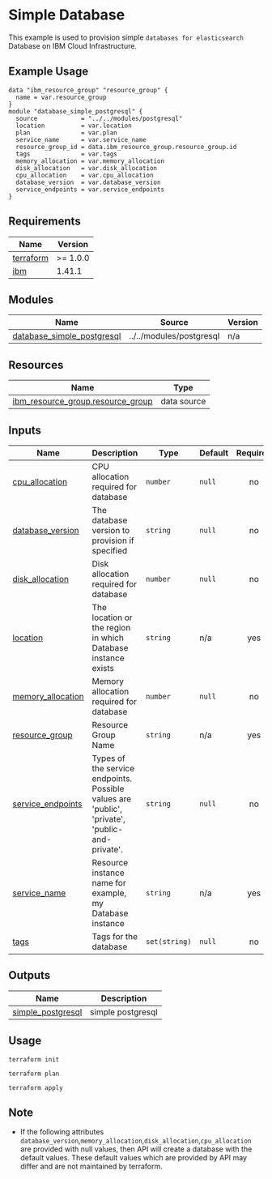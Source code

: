 # Simple Database

This example is used to provision  simple `databases for elasticsearch`  Database on IBM Cloud Infrastructure.

## Example Usage
```
data "ibm_resource_group" "resource_group" {
  name = var.resource_group
}
module "database_simple_postgresql" {
  source            = "../../modules/postgresql"
  location          = var.location
  plan              = var.plan
  service_name      = var.service_name
  resource_group_id = data.ibm_resource_group.resource_group.id
  tags              = var.tags
  memory_allocation = var.memory_allocation
  disk_allocation   = var.disk_allocation
  cpu_allocation    = var.cpu_allocation
  database_version  = var.database_version
  service_endpoints = var.service_endpoints
}
```

<!-- BEGINNING OF PRE-COMMIT-TERRAFORM DOCS HOOK -->
## Requirements

| Name | Version |
|------|---------|
| <a name="requirement_terraform"></a> [terraform](#requirement\_terraform) | >= 1.0.0 |
| <a name="requirement_ibm"></a> [ibm](#requirement\_ibm) | 1.41.1 |

## Modules

| Name | Source | Version |
|------|--------|---------|
| <a name="module_database_simple_postgresql"></a> [database\_simple\_postgresql](#module\_database\_simple\_postgresql) | ../../modules/postgresql | n/a |

## Resources

| Name | Type |
|------|------|
| [ibm_resource_group.resource_group](https://registry.terraform.io/providers/IBM-Cloud/ibm/1.41.1/docs/data-sources/resource_group) | data source |

## Inputs

| Name | Description | Type | Default | Required |
|------|-------------|------|---------|:--------:|
| <a name="input_cpu_allocation"></a> [cpu\_allocation](#input\_cpu\_allocation) | CPU allocation required for database | `number` | `null` | no |
| <a name="input_database_version"></a> [database\_version](#input\_database\_version) | The database version to provision if specified | `string` | `null` | no |
| <a name="input_disk_allocation"></a> [disk\_allocation](#input\_disk\_allocation) | Disk allocation required for database | `number` | `null` | no |
| <a name="input_location"></a> [location](#input\_location) | The location or the region in which Database instance exists | `string` | n/a | yes |
| <a name="input_memory_allocation"></a> [memory\_allocation](#input\_memory\_allocation) | Memory allocation required for database | `number` | `null` | no |
| <a name="input_resource_group"></a> [resource\_group](#input\_resource\_group) | Resource Group Name | `string` | n/a | yes |
| <a name="input_service_endpoints"></a> [service\_endpoints](#input\_service\_endpoints) | Types of the service endpoints. Possible values are 'public', 'private', 'public-and-private'. | `string` | `null` | no |
| <a name="input_service_name"></a> [service\_name](#input\_service\_name) | Resource instance name for example, my Database instance | `string` | n/a | yes |
| <a name="input_tags"></a> [tags](#input\_tags) | Tags for the database | `set(string)` | `null` | no |

## Outputs

| Name | Description |
|------|-------------|
| <a name="output_simple_postgresql"></a> [simple\_postgresql](#output\_simple\_postgresql) | simple postgresql |
<!-- END OF PRE-COMMIT-TERRAFORM DOCS HOOK -->

## Usage

```
terraform init
```
```
terraform plan
```
```
terraform apply
```

## Note

* If the following attributes `database_version`,`memory_allocation`,`disk_allocation`,`cpu_allocation` are provided with null values, then API will create a database with the default values. These default values which are provided by API may differ and are not maintained by terraform.
